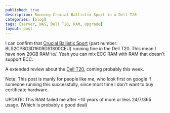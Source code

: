 ```yaml
---
published: true
description: Running Crucial Ballistix Sport in a Dell T20
categories: [blog]
tags: [server, NAS, Dell T20, RAM, Upgrade]
layout: post
---
```


I can confirm that [Crucial Ballistix Sport](http://uk.crucial.com/gbr/en/BLS2CP8G3D1609DS1S00CEU?IMODULE=BLS2CP8G3D1609DS1S00CEU) (part number: BLS2CP8G3D1609DS1S00CEU) 
running fine in the Dell T20. This mean I have now 20GB RAM \o/. Yeah you can mix ECC RAM with RAM that doesn't support ECC.


A extended review about the [Dell T20](http://l33tsource.com/blog/2014/07/16/Dell-T20-Review/), coming probably this week.


Note: This post is manly for people like me, who look first on google if someone running this successfully, since most time I don't want to buy certificate hardware.

UPDATE: This RAM failed me after ~10 years of more or less 24/7/365 usage. (Which is probably a good deal)
